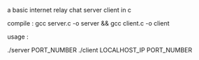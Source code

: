 a basic  internet relay chat server client in c  

compile :
gcc server.c -o server && gcc client.c -o client 

usage : 

./server PORT_NUMBER
./client  LOCALHOST_IP PORT_NUMBER
